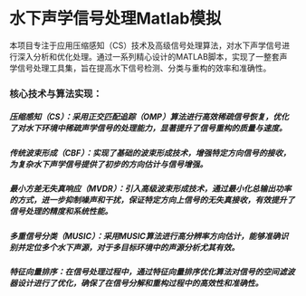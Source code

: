 # 水下声学信号处理Matlab模拟

本项目专注于应用压缩感知（CS）技术及高级信号处理算法，对水下声学信号进行深入分析和优化处理。通过一系列精心设计的MATLAB脚本，实现了一整套声学信号处理工具集，旨在提高水下信号检测、分类与重构的效率和准确性。

### 核心技术与算法实现：

##### 压缩感知（CS）：采用正交匹配追踪（OMP）算法进行高效稀疏信号恢复，优化了对水下环境中稀疏声学信号的处理能力，显著提升了信号重构的质量与速度。
##### 传统波束形成（CBF）：实现了基础的波束形成技术，增强特定方向信号的接收，为复杂水下声学信号提供了初步的方向估计与信号增强。
##### 最小方差无失真响应（MVDR）：引入高级波束形成技术，通过最小化总输出功率的方式，进一步抑制噪声和干扰，保证特定方向上信号的无失真接收，有效提升了信号处理的精度和系统性能。
##### 多重信号分类（MUSIC）：采用MUSIC算法进行高分辨率方向估计，能够准确识别并定位多个水下声源，对于多目标环境中的声源分析尤其有效。
##### 特征向量排序：在信号处理过程中，通过特征向量排序优化算法对信号的空间滤波器设计进行了优化，确保了在信号分解和重构过程中的高效性和准确性。